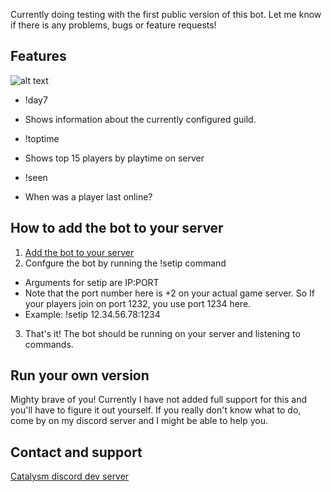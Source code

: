 Currently doing testing with the first public version of this bot. Let me know if there is any problems, bugs or feature requests!

## Features

![alt text](https://github.com/niekcandaele/Bill/tree/master/data/img/Usage-screenshot.png "Logo Title Text 1")

- !day7
 * Shows information about the currently configured guild.
- !toptime
 * Shows top 15 players by playtime on server
- !seen
 * When was a player last online?


## How to add the bot to your server

1. [Add the bot to your server](https://discordapp.com/oauth2/authorize?client_id=340416036610244609&scope=bot&permissions=35840)
2. Confgure the bot by running the !setip command
 * Arguments for setip are IP:PORT
 * Note that the port number here is +2 on your actual game server. So If your players join on port 1232, you use port 1234 here.
 * Example: !setip 12.34.56.78:1234
3. That's it! The bot should be running on your server and listening to commands.

## Run your own version

Mighty brave of you! Currently I have not added full support for this and you'll have to figure it out yourself. If you really don't know what to do, come by on my discord server and I might be able to help you.

## Contact and support

[Catalysm discord dev server](https://discordapp.com/invite/kuDJG6e)
